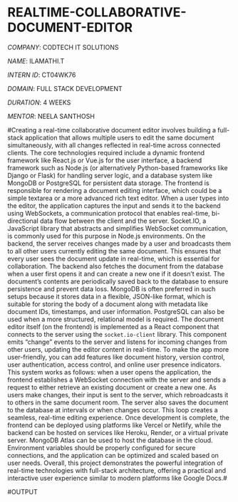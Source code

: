 # REALTIME-COLLABORATIVE-DOCUMENT-EDITOR

*COMPANY*: CODTECH IT SOLUTIONS

*NAME*: ILAMATHI.T

*INTERN ID*: CT04WK76

*DOMAIN*: FULL STACK DEVELOPMENT

*DURATION*: 4 WEEKS

*MENTOR*: NEELA SANTHOSH

#Creating a real-time collaborative document editor involves building a full-stack application that allows multiple users to edit the same document simultaneously, with all changes reflected in real-time across connected clients. The core technologies required include a dynamic frontend framework like React.js or Vue.js for the user interface, a backend framework such as Node.js (or alternatively Python-based frameworks like Django or Flask) for handling server logic, and a database system like MongoDB or PostgreSQL for persistent data storage. The frontend is responsible for rendering a document editing interface, which could be a simple textarea or a more advanced rich text editor. When a user types into the editor, the application captures the input and sends it to the backend using WebSockets, a communication protocol that enables real-time, bi-directional data flow between the client and the server. Socket.IO, a JavaScript library that abstracts and simplifies WebSocket communication, is commonly used for this purpose in Node.js environments. On the backend, the server receives changes made by a user and broadcasts them to all other users currently editing the same document. This ensures that every user sees the document update in real-time, which is essential for collaboration. The backend also fetches the document from the database when a user first opens it and can create a new one if it doesn’t exist. The document’s contents are periodically saved back to the database to ensure persistence and prevent data loss. MongoDB is often preferred in such setups because it stores data in a flexible, JSON-like format, which is suitable for storing the body of a document along with metadata like document IDs, timestamps, and user information. PostgreSQL can also be used when a more structured, relational model is required. The document editor itself (on the frontend) is implemented as a React component that connects to the server using the `socket.io-client` library. This component emits “change” events to the server and listens for incoming changes from other users, updating the editor content in real-time. To make the app more user-friendly, you can add features like document history, version control, user authentication, access control, and online user presence indicators. This system works as follows: when a user opens the application, the frontend establishes a WebSocket connection with the server and sends a request to either retrieve an existing document or create a new one. As users make changes, their input is sent to the server, which rebroadcasts it to others in the same document room. The server also saves the document to the database at intervals or when changes occur. This loop creates a seamless, real-time editing experience. Once development is complete, the frontend can be deployed using platforms like Vercel or Netlify, while the backend can be hosted on services like Heroku, Render, or a virtual private server. MongoDB Atlas can be used to host the database in the cloud. Environment variables should be properly configured for secure connections, and the application can be optimized and scaled based on user needs. Overall, this project demonstrates the powerful integration of real-time technologies with full-stack architecture, offering a practical and interactive user experience similar to modern platforms like Google Docs.#

#OUTPUT

